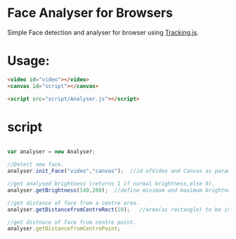 # Face Analyser for Browsers

Simple Face detection and analyser for browser using [Tracking.js](https://trackingjs.com).

# Usage:

``` html
<video id="video"></video>
<canvas id="script"></canvas>

<script src="script/Analyser.js"></script>

```
# script

``` javascript

var analyser = new Analyser;

//Detect new face.
analyser.init_Face("video","canvas");  //id ofVideo and Canvas as params.

//get analysed brightness (returns 1 if normal brightness,else 0).
analyser.getBrightness(140,200);  //define minimum and maximum brightness as params[0-255].

//get distance of face from a centre area.
analyser.getDistancefromCentreRect(10);   //area(as rectangle) to be initialized as centre(in percentage) as params.

//get distnace of face from centre point.
analyser.getDistancefromCentrePoint;

```
